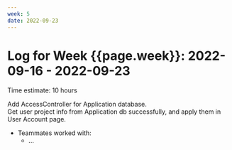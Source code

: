 ```yaml
---
week: 5
date: 2022-09-23
---
```

# Log for Week {{page.week}}: 2022-09-16 - 2022-09-23

Time estimate: 10 hours

Add AccessController for Application database. <br> 
Get user project info from Application db successfully, and apply them in User Account page.

- Teammates worked with:
  - ...
